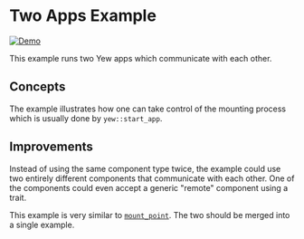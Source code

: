 # Two Apps Example

[![Demo](https://img.shields.io/website?label=demo&url=https%3A%2F%2Fexamples.yew.rs%2Ftwo_apps)](https://examples.yew.rs/two_apps)

This example runs two Yew apps which communicate with each other.

## Concepts

The example illustrates how one can take control of the mounting process which is usually done by `yew::start_app`.

## Improvements

Instead of using the same component type twice, the example could use two entirely different components that communicate with each other.
One of the components could even accept a generic "remote" component using a trait.

This example is very similar to [`mount_point`](../mount_point).
The two should be merged into a single example.
